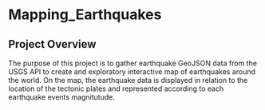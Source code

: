 # Mapping_Earthquakes

## Project Overview

The purpose of this project is to gather earthquake GeoJSON data from the USGS API to create and exploratory interactive map of earthquakes around the world.  On the map, the earthquake data is displayed in relation to the location of the tectonic plates and represented according to each earthquake events magnitutude.  
